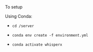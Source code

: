 To setup

Using Conda:

* `cd /server`

* `conda env create -f environment.yml`

* `conda activate whisperx`